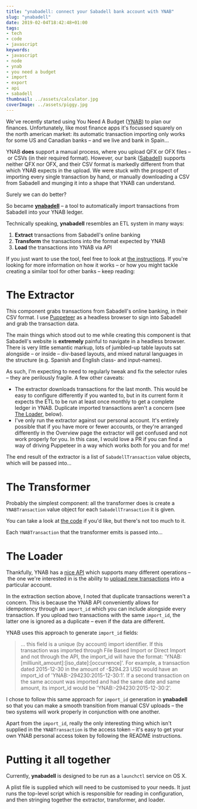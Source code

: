 ```yaml
---
title: "ynabadell: connect your Sabadell bank account with YNAB"
slug: "ynabadell"
date: 2019-02-04T18:42:48+01:00
tags:
- tech
- code
- javascript
keywords:
- javascript
- node
- ynab
- you need a budget
- import
- export
- api
- sabadell
thumbnail: ../assets/calculator.jpg
coverImage: ../assets/piggy.jpg
---
```


We've recently started using You Need A Budget ([YNAB](https://www.youneedabudget.com/)) to plan our finances. Unfortunately, like most finance apps it's focussed squarely on the north american market: its automatic transaction importing only works for some US and Canadian banks – and we live and bank in Spain…

YNAB **does** support a manual process, where you upload QFX or OFX files – or CSVs (in their required format). However, our bank ([Sabadell](https://www.bancsabadell.com)) supports neither QFX nor OFX, and their CSV format is markedly different from that which YNAB expects in the upload. We were stuck with the prospect of importing every single transaction by hand, or manually downloading a CSV from Sabadell and munging it into a shape that YNAB can understand.

Surely we can do better?

<!-- excerpt -->

So became [**ynabadell**](https://github.com/goodgravy/ynabadell) – a tool to automatically import transactions from Sabadell into your YNAB ledger.

Technically speaking, **ynabadell** resembles an ETL system in many ways:

1. **Extract** transactions from Sabadell's online banking
1. **Transform** the transactions into the format expected by YNAB
1. **Load** the transactions into YNAB via API

If you just want to use the tool, feel free to look at [the instructions](https://github.com/goodgravy/ynabadell/blob/master/README.md). If you're looking for more information on how it works – or how you might tackle creating a similar tool for other banks – keep reading:

# The Extractor
This component grabs transactions from Sabadell's online banking, in their CSV format. I use [Puppeteer](https://github.com/GoogleChrome/puppeteer) as a headless browser to sign into Sabadell and grab the transaction data.

The main things which stood out to me while creating this component is that Sabadell's website is **extremely** painful to navigate in a headless browser. There is very little semantic markup, lots of jumbled-up table layouts sat alongside – or inside – div-based layouts, and mixed natural languages in the structure (e.g. Spanish and English class- and input-names).

As such, I'm expecting to need to regularly tweak and fix the selector rules – they are perilously fragile. A few other caveats:

* The extractor downloads transactions for the last month. This would be easy to configure differently if you wanted to, but in its current form it expects the ETL to be run at least once monthly to get a complete ledger in YNAB. Duplicate imported transactions aren't a concern (see [The Loader](#the-loader), below).
* I've only run the extractor against our personal account. It's entirely possible that if you have more or fewer accounts, or they're arranged differently in the Overview page the extractor will get confused and not work properly for you. In this case, I would love a PR if you can find a way of driving Puppeteer in a way which works both for you and for me!

The end result of the extractor is a list of `SabadellTransaction` value objects, which will be passed into…

# The Transformer
Probably the simplest component: all the transformer does is create a `YNABTransaction` value object for each `SabadellTransaction` it is given.

You can take a look at [the code](https://github.com/goodgravy/ynabadell/blob/master/transformer.js) if you'd like, but there's not too much to it.

Each `YNABTransaction` that the transformer emits is passed into…

# The Loader
Thankfully, YNAB has a [nice API](https://api.youneedabudget.com/) which supports many different operations – the one we're interested in is the ability to [upload new transactions](https://api.youneedabudget.com/v1#/Transactions/createTransaction) into a particular account.

In the extraction section above, I noted that duplicate transactions weren't a concern. This is because the YNAB API conveniently allows for idempotency through an `import_id` which you can include alongside every transaction. If you upload two transactions with the same `import_id`, the latter one is ignored as a duplicate – even if the data are different.

YNAB uses this approach to generate `import_id` fields:

> … this field is a unique (by account) import identifier. If this transaction was imported through File Based Import or Direct Import and not through the API, the import_id will have the format: 'YNAB:[milliunit_amount]:[iso_date]:[occurrence]'. For example, a transaction dated 2015-12-30 in the amount of -$294.23 USD would have an import_id of 'YNAB:-294230:2015-12-30:1’. If a second transaction on the same account was imported and had the same date and same amount, its import_id would be 'YNAB:-294230:2015-12-30:2’.

I chose to follow this same approach for `import_id` generation in **ynabadell** so that you can make a smooth transition from manual CSV uploads – the two systems will work properly in conjunction with one another.

Apart from the `import_id`, really the only interesting thing which isn't supplied in the `YNABTransaction` is the access token – it's easy to get your own YNAB personal access token by following the README instructions.

# Putting it all together
Currently, **ynabadell** is designed to be run as a `launchctl` service on OS X.

A plist file is supplied which will need to be customised to your needs. It just runs the top-level script which is responsible for reading in configuration, and then stringing together the extractor, transformer, and loader.
